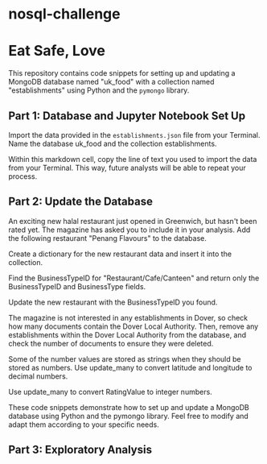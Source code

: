 # nosql-challenge
# Eat Safe, Love

This repository contains code snippets for setting up and updating a MongoDB database named "uk_food" with a collection named "establishments" using Python and the `pymongo` library.

## Part 1: Database and Jupyter Notebook Set Up

Import the data provided in the `establishments.json` file from your Terminal. Name the database uk_food and the collection establishments.

Within this markdown cell, copy the line of text you used to import the data from your Terminal. This way, future analysts will be able to repeat your process.

## Part 2: Update the Database
An exciting new halal restaurant just opened in Greenwich, but hasn't been rated yet. The magazine has asked you to include it in your analysis. Add the following restaurant "Penang Flavours" to the database.

Create a dictionary for the new restaurant data and insert it into the collection.

Find the BusinessTypeID for "Restaurant/Cafe/Canteen" and return only the BusinessTypeID and BusinessType fields.

Update the new restaurant with the BusinessTypeID you found.

The magazine is not interested in any establishments in Dover, so check how many documents contain the Dover Local Authority. Then, remove any establishments within the Dover Local Authority from the database, and check the number of documents to ensure they were deleted.

Some of the number values are stored as strings when they should be stored as numbers. Use update_many to convert latitude and longitude to decimal numbers.

Use update_many to convert RatingValue to integer numbers.

These code snippets demonstrate how to set up and update a MongoDB database using Python and the pymongo library. Feel free to modify and adapt them according to your specific needs.

## Part 3: Exploratory Analysis

